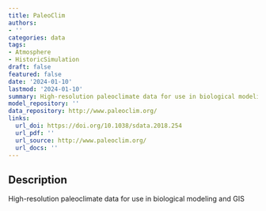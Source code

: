 ```yaml
---
title: PaleoClim
authors:
- ''
categories: data
tags:
- Atmosphere
- HistoricSimulation
draft: false
featured: false
date: '2024-01-10'
lastmod: '2024-01-10'
summary: High-resolution paleoclimate data for use in biological modeling and GIS
model_repository: ''
data_repository: http://www.paleoclim.org/
links:
  url_doi: https://doi.org/10.1038/sdata.2018.254
  url_pdf: ''
  url_source: http://www.paleoclim.org/
  url_docs: ''
---
```


## Description

High-resolution paleoclimate data for use in biological modeling and GIS

